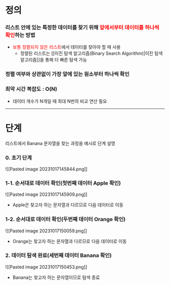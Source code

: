 # 정의
### 리스트 안에 있는 특정한 데이터를 찾기 위해<font color="#ff0000"> 앞에서부터 데이터를 하나씩 확인</font>하는 방법
- <font color="#ff0000">보통 정렬되지 않은 리스트</font>에서 데이터를 찾아야 할 때 사용
	- 정렬된 리스트는 [[이진 탐색 알고리즘(Binary Search Algorithm)|이진 탐색 알고리즘]]을 통해 더 빠른 탐색 가능
### 정렬 여부와 상관없이 가장 앞에 있는 원소부터 하나씩 확인
### 최악 시간 복잡도 : O(N)
- 데이터 개수가 N개일 때 최대 N번의 비교 연산 필요

---

# 단계
리스트에서 Banana 문자열을 찾는 과정을 예시로 단계 설명
### 0. 초기 단계
![[Pasted image 20231017145844.png]]
### 1-1.  순서대로 데이터 확인(첫번째 데이터 Apple 확인)
![[Pasted image 20231017145909.png]]
- Apple은 찾고자 하는 문자열과 다르므로 다음 데이터로 이동
### 1-2. 순서대로 데이터 확인(두번째 데이터 Orange 확인)
![[Pasted image 20231017150059.png]]
- Orange는 찾고자 하는 문자열과 다르므로 다음 데이터로 이동
### 2. 데이터 탐색 완료(세번째 데이터 Banana 확인)
![[Pasted image 20231017150453.png]]
- Banana는 찾고자 하는 문자열이므로 탐색 종료

